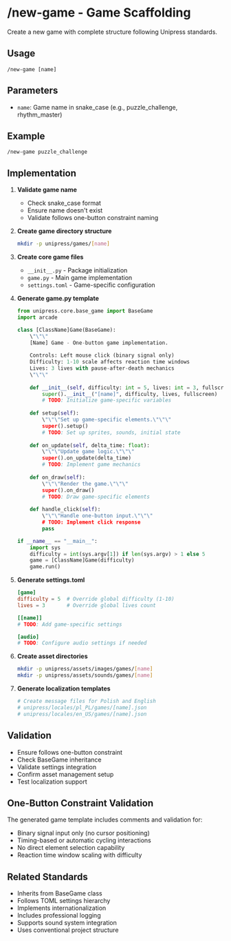 # /new-game - Game Scaffolding

Create a new game with complete structure following Unipress standards.

## Usage

```
/new-game [name]
```

## Parameters

- `name`: Game name in snake_case (e.g., puzzle_challenge, rhythm_master)

## Example

```
/new-game puzzle_challenge
```

## Implementation

1. **Validate game name**
   - Check snake_case format
   - Ensure name doesn't exist
   - Validate follows one-button constraint naming

2. **Create game directory structure**
   ```bash
   mkdir -p unipress/games/[name]
   ```

3. **Create core game files**
   - `__init__.py` - Package initialization
   - `game.py` - Main game implementation
   - `settings.toml` - Game-specific configuration

4. **Generate game.py template**
   ```python
   from unipress.core.base_game import BaseGame
   import arcade

   class [ClassName]Game(BaseGame):
       \"\"\"
       [Name] Game - One-button game implementation.
       
       Controls: Left mouse click (binary signal only)
       Difficulty: 1-10 scale affects reaction time windows
       Lives: 3 lives with pause-after-death mechanics
       \"\"\"
       
       def __init__(self, difficulty: int = 5, lives: int = 3, fullscreen: bool = True):
           super().__init__("[name]", difficulty, lives, fullscreen)
           # TODO: Initialize game-specific variables
           
       def setup(self):
           \"\"\"Set up game-specific elements.\"\"\"
           super().setup()
           # TODO: Set up sprites, sounds, initial state
           
       def on_update(self, delta_time: float):
           \"\"\"Update game logic.\"\"\"
           super().on_update(delta_time)
           # TODO: Implement game mechanics
           
       def on_draw(self):
           \"\"\"Render the game.\"\"\"
           super().on_draw()
           # TODO: Draw game-specific elements
           
       def handle_click(self):
           \"\"\"Handle one-button input.\"\"\"
           # TODO: Implement click response
           pass

   if __name__ == "__main__":
       import sys
       difficulty = int(sys.argv[1]) if len(sys.argv) > 1 else 5
       game = [ClassName]Game(difficulty)
       game.run()
   ```

5. **Generate settings.toml**
   ```toml
   [game]
   difficulty = 5  # Override global difficulty (1-10)
   lives = 3       # Override global lives count
   
   [[name]]
   # TODO: Add game-specific settings
   
   [audio]
   # TODO: Configure audio settings if needed
   ```

6. **Create asset directories**
   ```bash
   mkdir -p unipress/assets/images/games/[name]
   mkdir -p unipress/assets/sounds/games/[name]
   ```

7. **Generate localization templates**
   ```bash
   # Create message files for Polish and English
   # unipress/locales/pl_PL/games/[name].json
   # unipress/locales/en_US/games/[name].json
   ```

## Validation

- Ensure follows one-button constraint
- Check BaseGame inheritance
- Validate settings integration
- Confirm asset management setup
- Test localization support

## One-Button Constraint Validation

The generated game template includes comments and validation for:
- Binary signal input only (no cursor positioning)
- Timing-based or automatic cycling interactions
- No direct element selection capability
- Reaction time window scaling with difficulty

## Related Standards

- Inherits from BaseGame class
- Follows TOML settings hierarchy
- Implements internationalization
- Includes professional logging
- Supports sound system integration
- Uses conventional project structure